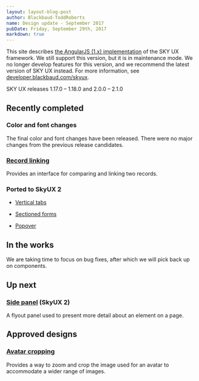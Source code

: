 ```yaml
---
layout: layout-blog-post
author: Blackbaud-ToddRoberts
name: Design update - September 2017
pubDate: Friday, September 29th, 2017
markdown: true
---
```


<bb-alert bb-alert-type="warning">This site describes <a href="https://angularjs.org/">the AngularJS (1.x) implementation</a> of the SKY UX framework. We still support this version, but it is in maintenance mode. We no longer develop features for this version, and we recommend the latest version of SKY UX instead. For more information, see <a href="https://developer.blackbaud.com/skyux">developer.blackbaud.com/skyux</a>.</bb-alert>


SKY UX releases 1.17.0 – 1.18.0 and 2.0.0 – 2.1.0

<!-- more -->

## Recently completed

### Color and font changes

The final color and font changes have been released. There were no major changes from the previous release candidates.

### [Record linking](https://developer.blackbaud.com/skyux2/components/link-records)

Provides an interface for comparing and linking two records.

### Ported to SkyUX 2

-   [Vertical tabs](https://developer.blackbaud.com/skyux2/components/vertical-tabs)

-   [Sectioned forms](https://developer.blackbaud.com/skyux2/components/sectioned-form)

-   [Popover](https://developer.blackbaud.com/skyux2/components/popover)

## In the works 

We are taking time to focus on bug fixes, after which we will pick back up on components.

## Up next

### [Side panel](https://github.com/blackbaud/skyux2/issues/348) (SkyUX 2)

A flyout panel used to present more detail about an element on a page.

## Approved designs

### [Avatar cropping](https://github.com/blackbaud/skyux2/issues/1106)

Provides a way to zoom and crop the image used for an avatar to accommodate a wider range of images.


